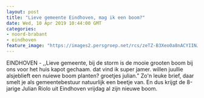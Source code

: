 ```yaml
---
layout: post
title: "Lieve gemeente Eindhoven, mag ik een boom?"
date: Wed, 10 Apr 2019 10:44:00 GMT
categories: 
- noord-brabant 
- eindhoven 
feature_image: "https://images2.persgroep.net/rcs/zeTZ-B3Xeo0a8nACYIINJrtAI-c/diocontent/145227142/_fitwidth/400/?appId=21791a8992982cd8da851550a453bd7f&quality=0.7"
---
```


EINDHOVEN - ,,Lieve gemeente, bij de storm is de mooie grooten boom bij ons voor het huis kapot gechaam. dat vind ik super jamer. willen juullie alsjeblieft een nuiewe boom planten? groetjes julian.” Zo'n leuke brief, daar smelt je als gemeentebestuur natuurlijk een beetje van.  En dus krijgt de 8-jarige Julian Riolo uit Eindhoven vrijdag al zijn nieuwe boom.
